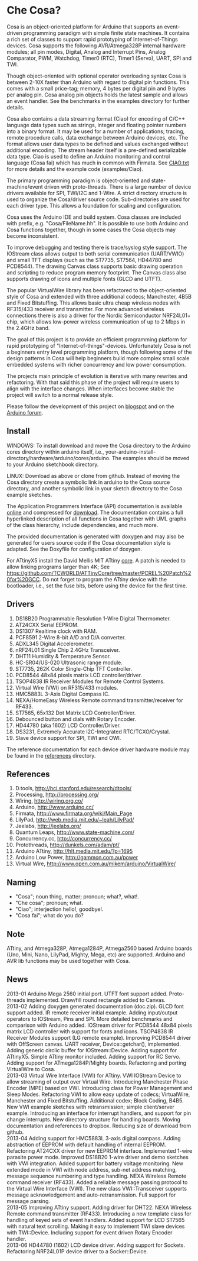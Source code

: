 Che Cosa?
=========

Cosa is an object-oriented platform for Arduino that supports an
event-driven programming paradigm with simple finite state
machines. It contains a rich set of classes to support rapid
prototyping of Internet-of-Things devices. Cosa supports the following
AVR/Atmega328P internal hardware modules; all pin modes, Digital,
Analog and Interrupt Pins, Analog Comparator, PWM, Watchdog, Timer0
(RTC), Timer1 (Servo), UART, SPI and TWI.  

Though object-oriented with optional operator overloading syntax
Cosa is between 2-10X faster than Arduino with regard to digital pin
functions. This comes with a small price-tag; memory, 4 bytes per
digital pin and 9 bytes per analog pin. Cosa analog pin objects
holds the latest sample and allows an event handler. See the
benchmarks in the examples directory for further details.

Cosa also contains a data streaming format (Ciao) for encoding of
C/C++ language data types such as strings, integer and floating
pointer numbers into a binary format. It may be used for a number of
applications; tracing, remote procedure calls, data exchange between
Arduino devices, etc. The format allows user data types to be defined
and values exchanged without additional encoding. The stream header
itself is a pre-defined serializable data type. Ciao is used to define
an Arduino monitoring and control language (Cosa fai) which has much
in common with Firmata. See
[CIAO.txt](https://github.com/mikaelpatel/Cosa/blob/master/CIAO.txt)
for more details and the example code (examples/Ciao). 

The primary programming paradigm is object-oriented and
state-machine/event driven with proto-threads. There is a large number
of device drivers available for SPI, TWI/I2C and 1-Wire. A strict
directory structure is used to organize the Cosa/driver source
code. Sub-directories are used for each driver type. This allows a
foundation for scaling and configuration.

Cosa uses the Arduino IDE and build system. Cosa classes are included
with prefix, e.g. "Cosa/FileName.hh". It is possible to use both
Arduino and Cosa functions together, though in some cases the Cosa
objects may become inconsistent. 

To improve debugging and testing there is trace/syslog style support. 
The IOStream class allows output to both serial communication
(UART/VWIO) and small TFT displays (such as the ST7735, ST7564,
HD44780 and PCD8544). The drawing Canvas class supports basic drawing
operation and scripting to reduce program memory footprint. The Canvas
class also supports drawing of icons and multiple fonts (GLCD and UTFT). 

The popular VirtualWire library has been refactored to the
object-oriented style of Cosa and extended with three additional
codecs; Manchester, 4B5B and Fixed Bitstuffing. This allows basic
ultra cheap wireless nodes with RF315/433 receiver and
transmitter. For more advanced wireless connections there is also a
driver for the Nordic Semiconductor NRF24L01+ chip, which allows
low-power wireless communication of up to 2 Mbps in the 2.4GHz band. 

The goal of this project is to provide an efficient programming
platform for rapid prototyping of "Internet-of-things"-devices. 
Unfortunately Cosa is not a beginners entry level programming
platform, though following some of the design patterns in Cosa will
help beginners build more complex small scale embedded systems with
richer concurrency and low power consumption.  

The projects main principle of evolution is iterative with many
rewrites and refactoring. With that said this phase of the project
will require users to align with the interface changes. When
interfaces become stable the project will switch to a normal release
style.

Please follow the development of this project on
[blogspot](http://cosa-arduino.blogspot.se/) and on the [Arduino
forum](http://arduino.cc/forum/index.php/topic,150299.0.html).  

Install
-------

WINDOWS: To install download and move the Cosa directory to the
Arduino cores directory within arduino itself, i.e.,
your-arduino-install-directory/hardware/arduino/cores/arduino. The
examples should be moved to your Arduino sketchbook directory. 

LINUX: Download as above or clone from github. Instead of moving the
Cosa directory create a symbolic link in arduino to the Cosa source
directory, and another symbolic link in your sketch directory to the
Cosa example sketches. 

The Application Programmers Interface (API) documentation is available 
[online](http://dl.dropbox.com/u/993383/Cosa/doc/html/index.html) and
compressed for
[download](http://dl.dropbox.com/u/993383/Cosa/doc.zip). The
documentation contains a full hyperlinked description of all functions
in Cosa together with UML graphs of the class hierarchy, include
dependencies, and much more. 

The provided documentation is generated with doxygen and may also be
generated for users source code if the Cosa documentation style is
adapted. See the Doxyfile for configuration of doxygen. 

For ATtinyX5 install the David Mellis MIT ATtiny
[core](http://hlt.media.mit.edu/?p=1695). A patch is needed to allow 
linking programs larger than 4K; See 
https://github.com/TCWORLD/ATTinyCore/tree/master/PCREL%20Patch%20for%20GCC. 
Do not forget to program the ATtiny device with the bootloader, i.e.,
set the fuse bits, before using the device for the first time.

Drivers
-------

1. DS18B20 Programmable Resolution 1-Wire Digital Thermometer.
2. AT24CXX Serial EEPROM.
3. DS1307 Realtime clock with RAM.
4. PCF8591 2-Wire 8-bit A/D and D/A converter.
5. ADXL345 Digital Accelerometer.
6. nRF24L01 Single Chip 2.4GHz Transceiver. 
7. DHT11 Humidity & Temperature Sensor.
8. HC-SR04/US-020 Ultrasonic range module.
9. ST7735, 262K Color Single-Chip TFT Controller.
10. PCD8544 48x84 pixels matrix LCD controller/driver.
11. TSOP4838 IR Receiver Modules for Remote Control Systems.
12. Virtual Wire (VWI) on RF315/433 modules.
13. HMC5883L 3-Axis Digital Compass IC.
14. NEXA/HomeEasy Wireless Remote command transmitter/receiver for RF433.
15. ST7565, 65x132 Dot Matrix LCD Controller/Driver.
16. Debounced button and dials with Rotary Encoder.
17. HD44780 (aka 1602) LCD Controller/Driver.
18. DS3231, Extremely Accurate I2C-Integrated RTC/TCXO/Crystal. 
19. Slave device support for SPI, TWI and OWI.

The reference documentation for each device driver hardware module may
be found in the [references](https://www.dropbox.com/sh/vehf8d7kaj68t37/oNxzC5Fwb-/Cosa/references) directory.  

References
----------

1. D.tools, http://hci.stanford.edu/research/dtools/
2. Processing, http://processing.org/
3. Wiring, http://wiring.org.co/
4. Arduino, http://www.arduino.cc/
5. Firmata, http://www.firmata.org/wiki/Main_Page
6. LilyPad, http://web.media.mit.edu/~leah/LilyPad/
7. Jeelabs, http://jeelabs.org/
8. Quantum Leaps, http://www.state-machine.com/
9. Concurrency.cc, http://concurrency.cc/
10. Protothreads, http://dunkels.com/adam/pt/
11. Arduino ATtiny, http://hlt.media.mit.edu/?p=1695
12. Arduino Low Power, http://gammon.com.au/power
13. Virtual Wire, http://www.open.com.au/mikem/arduino/VirtualWire/

Naming
------

* "Cosa"; noun thing, matter; pronoun; what?, what!. 
* "Che cosa"; pronoun; what. 
* "Ciao"; interjection hello!, goodbye!. 
* "Cosa fai"; what do you do?

Note
----

ATtiny, and Atmega328P, Atmega1284P, Atmega2560 based Arduino boards
(Uno, Mini, Nano, LilyPad, Mighty, Mega, etc) are supported. 
Arduino and AVR lib functions may be used together with Cosa. 

News
----

2013-01 Arduino Mega 2560 initial port. UTFT font support
added. Proto-threads implemented. Draw/fill round rectangle added to
Canvas.    
2013-02 Adding doxygen generated documentation (doc.zip). GLCD font
support added. IR remote receiver initial example. Adding input/output
operators to IOStream, Pins and SPI. More detailed benchmarks and
comparison with Arduino added. IOStream driver for PCD8544 48x84
pixels matrix LCD controller with support for fonts and icons.
TSOP4838 IR Receiver Modules support (LG remote example). Improving
PCD8544 driver with OffScreen canvas. UART receiver,
Device::getchar(), implemented. Adding generic circlic buffer for
IOStream::Device. Adding support for ATtinyX5. Simple ATtiny monitor
included. Adding support for RC Servo. Adding support for
ATmega1284P/Mighty boards. Refactoring and porting VirtualWire to
Cosa.    
2013-03 Virtual Wire Interface (VWI) for ATtiny. VWI IOStream Device
to allow streaming of output over Virtual Wire. Introducing Manchester
Phase Encoder (MPE) based on VWI. Introducing class for Power
Management and Sleep Modes. Refactoring VWI to allow easy update of
codecs; VirtualWire, Manchester and Fixed Bitstuffing. Additional
codex; Block Coding, B4B5. New VWI example sketches with
retransmission; simple client/server example. Introducing an interface
for interrupt handlers, and support for pin change interrupts. New
directory structure for handling boards. Moving documentation and
references to dropbox. Reducing size of download from github.   
2013-04 Adding support for HMC5883L 3-axis digital compass. Adding
abstraction of EEPROM with default handling of internal
EEPROM. Refactoring AT24CXX driver for new EEPROM
interface. Implemented 1-wire parasite power mode. Improved DS18B20
1-wire driver and demo sketches with VWI integration. Added support
for battery voltage monitoring. New extended mode in VWI with node
address, sub-net address matching, message sequence numbering and type
handling. NEXA Wireless Remote command receiver (RF433). Added a
reliable message passing protocol to the Virtual Wire Interface
(VWI). The new class VWI::Transceiver supports message acknowledgement
and auto-retransmission. Full support for message parsing.    
2013-05 Improving ATtiny support. Adding driver for DHT22. NEXA
Wireless Remote command transmitter (RF433). Introducing a new
template class for handling of keyed sets of event handlers. Added
support for LCD ST7565 with natural text scrolling. Making it easy to
implement TWI slave devices with TWI::Device. Including support for
event driven Rotary Encoder handler.   
2013-06 HD44780 (1602) LCD device driver. Adding support for
Sockets. Refactoring NRF24L01P device driver to a Socker::Device.   